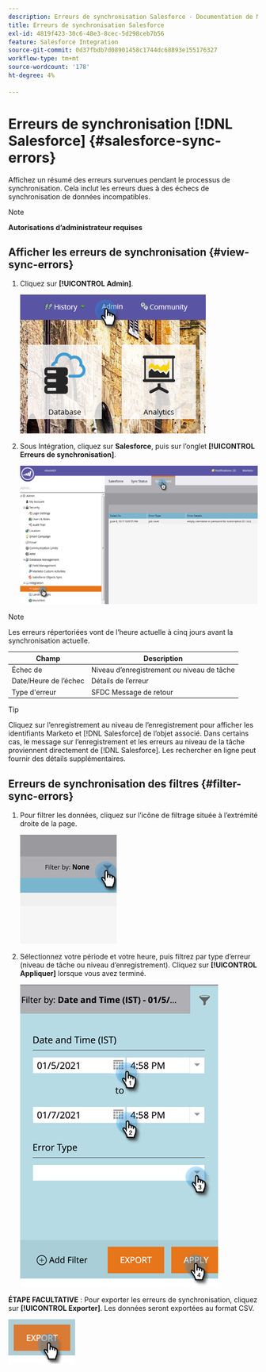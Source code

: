 ```yaml
---
description: Erreurs de synchronisation Salesforce - Documentation de Marketo - Documentation du produit
title: Erreurs de synchronisation Salesforce
exl-id: 4819f423-30c6-48e3-8cec-5d298ceb7b56
feature: Salesforce Integration
source-git-commit: 0d37fbdb7d08901458c1744dc68893e155176327
workflow-type: tm+mt
source-wordcount: '178'
ht-degree: 4%

---
```


# Erreurs de synchronisation [!DNL Salesforce] {#salesforce-sync-errors}

Affichez un résumé des erreurs survenues pendant le processus de synchronisation. Cela inclut les erreurs dues à des échecs de synchronisation de données incompatibles.

>[!NOTE]
>
>**Autorisations d’administrateur requises**

## Afficher les erreurs de synchronisation {#view-sync-errors}

1. Cliquez sur **[!UICONTROL Admin]**.

   ![](assets/salesforce-sync-errors-1.png)

1. Sous Intégration, cliquez sur **Salesforce**, puis sur l’onglet **[!UICONTROL Erreurs de synchronisation]**.

   ![](assets/salesforce-sync-errors-2.png)

>[!NOTE]
>
>Les erreurs répertoriées vont de l’heure actuelle à cinq jours avant la synchronisation actuelle.

| Champ | Description |
|---|---|
| Échec de | Niveau d’enregistrement _ou_ niveau de tâche |
| Date/Heure de l’échec | Détails de l’erreur |
| Type d&#39;erreur | SFDC Message de retour |

>[!TIP]
>
>Cliquez sur l’enregistrement au niveau de l’enregistrement pour afficher les identifiants Marketo et [!DNL Salesforce] de l’objet associé. Dans certains cas, le message sur l’enregistrement et les erreurs au niveau de la tâche proviennent directement de [!DNL Salesforce]. Les rechercher en ligne peut fournir des détails supplémentaires.

## Erreurs de synchronisation des filtres {#filter-sync-errors}

1. Pour filtrer les données, cliquez sur l’icône de filtrage située à l’extrémité droite de la page.

   ![](assets/salesforce-sync-errors-3.png)

1. Sélectionnez votre période et votre heure, puis filtrez par type d’erreur (niveau de tâche ou niveau d’enregistrement). Cliquez sur **[!UICONTROL Appliquer]** lorsque vous avez terminé.

   ![](assets/salesforce-sync-errors-4.png)

**ÉTAPE FACULTATIVE** : Pour exporter les erreurs de synchronisation, cliquez sur **[!UICONTROL Exporter]**. Les données seront exportées au format CSV.

![](assets/salesforce-sync-errors-5.png)

